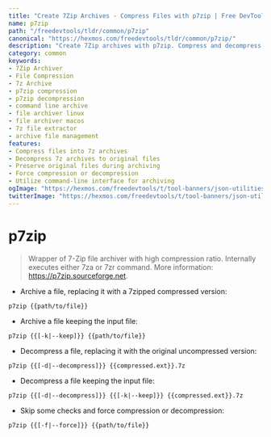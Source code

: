 ```yaml
---
title: "Create 7Zip Archives - Compress Files with p7zip | Free DevTools"
name: p7zip
path: "/freedevtools/tldr/common/p7zip"
canonical: "https://hexmos.com/freedevtools/tldr/common/p7zip/"
description: "Create 7Zip archives with p7zip. Compress and decompress files using the command line archiver. Free online tool, no registration required."
category: common
keywords:
- 7Zip Archiver
- File Compression
- 7z Archive
- p7zip compression
- p7zip decompression
- command line archive
- file archiver linux
- file archiver macos
- 7z file extractor
- archive file management
features:
- Compress files into 7z archives
- Decompress 7z archives to original files
- Preserve original files during archiving
- Force compression or decompression
- Utilize command-line interface for archiving
ogImage: "https://hexmos.com/freedevtools/t/tool-banners/json-utilities-banner.png"
twitterImage: "https://hexmos.com/freedevtools/t/tool-banners/json-utilities-banner.png"
---
```


# p7zip

> Wrapper of 7-Zip file archiver with high compression ratio.
> Internally executes either 7za or 7zr command.
> More information: <https://p7zip.sourceforge.net>.

- Archive a file, replacing it with a 7zipped compressed version:

`p7zip {{path/to/file}}`

- Archive a file keeping the input file:

`p7zip {{[-k|--keep]}} {{path/to/file}}`

- Decompress a file, replacing it with the original uncompressed version:

`p7zip {{[-d|--decompress]}} {{compressed.ext}}.7z`

- Decompress a file keeping the input file:

`p7zip {{[-d|--decompress]}} {{[-k|--keep]}} {{compressed.ext}}.7z`

- Skip some checks and force compression or decompression:

`p7zip {{[-f|--force]}} {{path/to/file}}`
